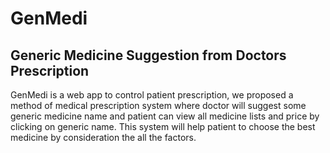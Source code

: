 # GenMedi
## Generic Medicine Suggestion from Doctors Prescription
GenMedi is a web app to control patient prescription, we proposed a method of medical prescription system where doctor will suggest some generic medicine name and patient can view all medicine lists and price by clicking on generic name. This system will help patient to choose the best medicine by consideration the all the factors.
